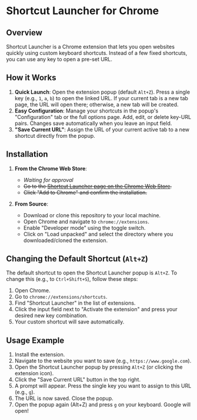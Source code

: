 # Shortcut Launcher for Chrome

## Overview

Shortcut Launcher is a Chrome extension that lets you open websites quickly using custom keyboard shortcuts. Instead of a few fixed shortcuts, you can use any key to open a pre-set URL.

## How it Works

1.  **Quick Launch**: Open the extension popup (default `Alt+Z`). Press a single key (e.g., `1`, `a`, `b`) to open the linked URL. If your current tab is a new tab page, the URL will open there; otherwise, a new tab will be created.
2.  **Easy Configuration**: Manage your shortcuts in the popup's "Configuration" tab or the full options page. Add, edit, or delete key-URL pairs. Changes save automatically when you leave an input field.
3.  **"Save Current URL"**: Assign the URL of your current active tab to a new shortcut directly from the popup.

## Installation

1.  **From the Chrome Web Store**:
    *   *Waiting for approval*
    *   ~~Go to the [Shortcut Launcher page on the Chrome Web Store](CHROME_WEB_STORE_URL_HERE).~~
    *   ~~Click "Add to Chrome" and confirm the installation.~~

2.  **From Source**:
    *   Download or clone this repository to your local machine.
    *   Open Chrome and navigate to `chrome://extensions`.
    *   Enable "Developer mode" using the toggle switch.
    *   Click on "Load unpacked" and select the directory where you downloaded/cloned the extension.

## Changing the Default Shortcut (`Alt+Z`)

The default shortcut to open the Shortcut Launcher popup is `Alt+Z`. To change this (e.g., to `Ctrl+Shift+S`), follow these steps:

1.  Open Chrome.
2.  Go to `chrome://extensions/shortcuts`.
3.  Find "Shortcut Launcher" in the list of extensions.
4.  Click the input field next to "Activate the extension" and press your desired new key combination.
5.  Your custom shortcut will save automatically.

## Usage Example

1.  Install the extension.
2.  Navigate to the website you want to save (e.g., `https://www.google.com`).
3.  Open the Shortcut Launcher popup by pressing `Alt+Z` (or clicking the extension icon).
4.  Click the "Save Current URL" button in the top right.
5.  A prompt will appear. Press the single key you want to assign to this URL (e.g., `g`).
6.  The URL is now saved. Close the popup.
7.  Open the popup again (Alt+Z) and press `g` on your keyboard. Google will open!